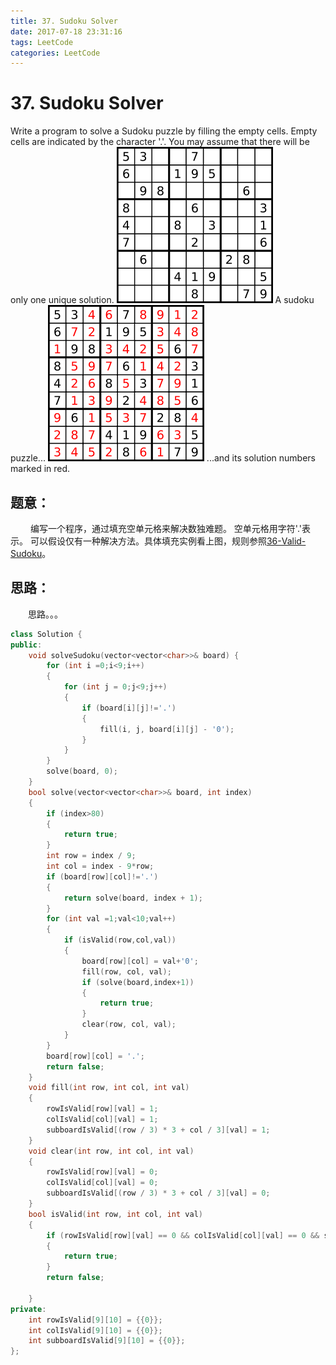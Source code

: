 ```yaml
---
title: 37. Sudoku Solver
date: 2017-07-18 23:31:16
tags: LeetCode
categories: LeetCode
---
```


# 37. Sudoku Solver

Write a program to solve a Sudoku puzzle by filling the empty cells.
Empty cells are indicated by the character '.'.
You may assume that there will be only one unique solution.
![37-1-Sudoku](/images/37-1-Sudoku-by-L2G-20050714.svg.png)
A sudoku puzzle...
![37-2-Sudoku](/images/37-2-Sudoku-by-L2G-20050714_solution.svg.png)
...and its solution numbers marked in red.

<!--more-->

## 题意：

　　 编写一个程序，通过填充空单元格来解决数独难题。 空单元格用字符'.'表示。  可以假设仅有一种解决方法。具体填充实例看上图，规则参照[36-Valid-Sudoku](http://blog.taoaili999.cn/2017/07/18/36-Valid-Sudoku/)。 

## 思路：

　　思路。。。

```c++
class Solution {
public:
    void solveSudoku(vector<vector<char>>& board) {
        for (int i =0;i<9;i++)
		{
			for (int j = 0;j<9;j++)
			{
				if (board[i][j]!='.')
				{
					fill(i, j, board[i][j] - '0');
				}
			}
		}
		solve(board, 0);
	}
	bool solve(vector<vector<char>>& board, int index)
	{
		if (index>80)
		{
			return true;
		}
		int row = index / 9;
		int col = index - 9*row;
		if (board[row][col]!='.')
		{
			return solve(board, index + 1);
		}
		for (int val =1;val<10;val++)
		{
			if (isValid(row,col,val))
			{
				board[row][col] = val+'0';
				fill(row, col, val);
				if (solve(board,index+1))
				{
					return true;
				}
				clear(row, col, val);
			}
		}
		board[row][col] = '.';
		return false;
	}
	void fill(int row, int col, int val)
	{
		rowIsValid[row][val] = 1;
		colIsValid[col][val] = 1;
		subboardIsValid[(row / 3) * 3 + col / 3][val] = 1;
	}
	void clear(int row, int col, int val)
	{
		rowIsValid[row][val] = 0;
		colIsValid[col][val] = 0;
		subboardIsValid[(row / 3) * 3 + col / 3][val] = 0;
	}
	bool isValid(int row, int col, int val)
	{
		if (rowIsValid[row][val] == 0 && colIsValid[col][val] == 0 && subboardIsValid[(row / 3) * 3 + col / 3][val] == 0)
		{
			return true;
        }
		return false;

	}
private:
	int rowIsValid[9][10] = {{0}};
	int colIsValid[9][10] = {{0}};
	int subboardIsValid[9][10] = {{0}};
};
```


